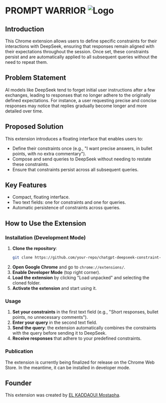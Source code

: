 # PROMPT WARRIOR ![Logo]([URL_TO_YOUR_IMAGE](https://github.com/Mostapha-El-Kaddaoui/PROMPT-WARRIOR-Chrome-Extension-JS-TaiwlindCSS/blob/main/images/icon48.png))
## Introduction
This Chrome extension allows users to define specific constraints for their interactions with DeepSeek, ensuring that responses remain aligned with their expectations throughout the session. Once set, these constraints persist and are automatically applied to all subsequent queries without the need to repeat them.

## Problem Statement
AI models like DeepSeek tend to forget initial user instructions after a few exchanges, leading to responses that no longer adhere to the originally defined expectations. For instance, a user requesting precise and concise responses may notice that replies gradually become longer and more detailed over time.

## Proposed Solution
This extension introduces a floating interface that enables users to:
- Define their constraints once (e.g., "I want precise answers, in bullet points, with no extra commentary").
- Compose and send queries to DeepSeek without needing to restate these constraints.
- Ensure that constraints persist across all subsequent queries.

## Key Features
- Compact, floating interface.
- Two text fields: one for constraints and one for queries.
- Automatic persistence of constraints across queries.

## How to Use the Extension
### Installation (Development Mode)
1. **Clone the repository**:
   ```bash
   git clone https://github.com/your-repo/chatgpt-deepseek-constraint-extension.git
   ```
2. **Open Google Chrome** and go to `chrome://extensions/`.
3. **Enable Developer Mode** (top right corner).
4. **Load the extension** by clicking "Load unpacked" and selecting the cloned folder.
5. **Activate the extension** and start using it.

### Usage
1. **Set your constraints** in the first text field (e.g., "Short responses, bullet points, no unnecessary comments").
2. **Enter your query** in the second text field.
3. **Send the query**: the extension automatically combines the constraints with the query before sending it to DeepSeek.
4. **Receive responses** that adhere to your predefined constraints.

### Publication
The extension is currently being finalized for release on the Chrome Web Store. In the meantime, it can be installed in developer mode.

## Founder
This extension was created by [EL KADDAOUI Mostapha](https://www.linkedin.com/in/mostapha-el-kaddaoui/).
